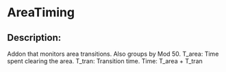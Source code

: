# AreaTiming
## Description:
Addon that monitors area transitions.
Also groups by Mod 50.
T_area: Time spent clearing the area.
T_tran: Transition time.
Time: T_area + T_tran
